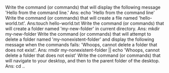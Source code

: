 Write the command (or commands) that will display the following message 'Hello from the command line.'
Ans: echo 'Hello from the command line'
Write the command (or commands) that will create a file named 'hello-world.txt'.
Ans:touch hello-world.txt
Write the command (or commands) that will create a folder named 'my-new-folder' in current directory.
Ans: mkdir my-new-folder
Write the command (or commands) that will attempt to delete a folder named 'my-nonexistent-folder' and display the following message when the commands fails: 'Whoops, cannot delete a folder that does not exist'.
Ans: rmdir my-nonexistent-folder || echo 'Whoops, cannot delete a folder that does not exist'
Write the command (or commands) that will navigate to your desktop, and then to the parent folder of the desktop.
Ans: cd ..